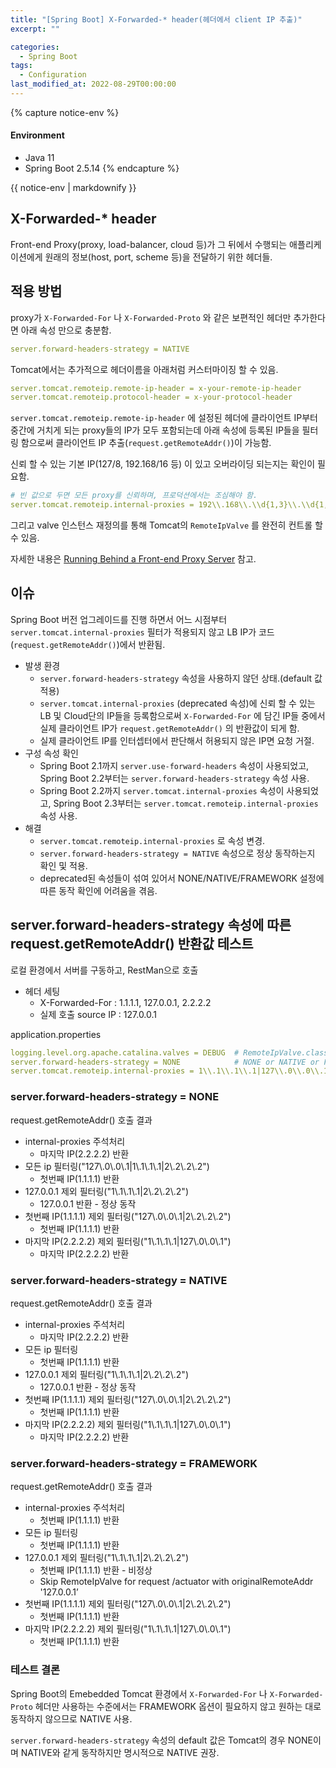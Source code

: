 ```yaml
---
title: "[Spring Boot] X-Forwarded-* header(헤더에서 client IP 추출)"
excerpt: ""

categories:
  - Spring Boot
tags:
  - Configuration
last_modified_at: 2022-08-29T00:00:00
---
```


{% capture notice-env %}
#### Environment
- Java 11
- Spring Boot 2.5.14
{% endcapture %}
<div class="notice--primary">{{ notice-env | markdownify }}</div>


## X-Forwarded-* header

Front-end Proxy(proxy, load-balancer, cloud 등)가 그  뒤에서 수행되는 애플리케이션에게 원래의 정보(host, port, scheme 등)을 전달하기 위한 헤더들.

## 적용 방법

proxy가 `X-Forwarded-For` 나 `X-Forwarded-Proto` 와 같은 보편적인 헤더만 추가한다면 아래 속성 만으로 충분함.

```yaml
server.forward-headers-strategy = NATIVE
```

Tomcat에서는 추가적으로 헤더이름을 아래처럼 커스터마이징 할 수 있음.

```yaml
server.tomcat.remoteip.remote-ip-header = x-your-remote-ip-header
server.tomcat.remoteip.protocol-header = x-your-protocol-header
```

`server.tomcat.remoteip.remote-ip-header` 에 설정된 헤더에 클라이언트 IP부터 중간에 거치게 되는 proxy들의 IP가 모두 포함되는데 아래 속성에 등록된  IP들을 필터링 함으로써 클라이언트 IP 추출(`request.getRemoteAddr()`)이 가능함.

신뢰 할 수 있는 기본 IP(127/8, 192.168/16 등) 이 있고 오버라이딩 되는지는 확인이 필요함.

```yaml
# 빈 값으로 두면 모든 proxy를 신뢰하며, 프로덕션에서는 조심해야 함.
server.tomcat.remoteip.internal-proxies = 192\\.168\\.\\d{1,3}\\.\\d{1,3}
```

그리고 valve 인스턴스 재정의를 통해 Tomcat의 `RemoteIpValve` 를 완전히 컨트롤 할 수 있음.

자세한 내용은 [Running Behind a Front-end Proxy Server](https://docs.spring.io/spring-boot/docs/2.5.12/reference/htmlsingle/#howto.webserver.use-behind-a-proxy-server) 참고.

## 이슈

Spring Boot 버전 업그레이드를 진행 하면서 어느 시점부터 `server.tomcat.internal-proxies` 필터가 적용되지 않고 LB IP가 코드(`request.getRemoteAddr()`)에서 반환됨.

- 발생 환경
    - `server.forward-headers-strategy` 속성을 사용하지 않던 상태.(default 값 적용)
    - `server.tomcat.internal-proxies` (deprecated 속성)에 신뢰 할 수 있는 LB 및 Cloud단의 IP들을 등록함으로써 `X-Forwarded-For` 에 담긴 IP들 중에서 실제 클라이언트 IP가 `request.getRemoteAddr()` 의 반환값이 되게 함.
    - 실제 클라이언트 IP를 인터셉터에서 판단해서 허용되지 않은 IP면 요청 거절.
- 구성 속성 확인
    - Spring Boot 2.1까지 `server.use-forward-headers` 속성이 사용되었고, Spring Boot 2.2부터는 `server.forward-headers-strategy` 속성 사용.
    - Spring Boot 2.2까지 `server.tomcat.internal-proxies` 속성이 사용되었고, Spring Boot 2.3부터는 `server.tomcat.remoteip.internal-proxies` 속성 사용.
- 해결
    - `server.tomcat.remoteip.internal-proxies` 로 속성 변경.
    - `server.forward-headers-strategy = NATIVE` 속성으로 정상 동작하는지 확인 및 적용.
    - deprecated된 속성들이 섞여 있어서 NONE/NATIVE/FRAMEWORK 설정에 따른 동작 확인에 어려움을 겪음.
    

## server.forward-headers-strategy 속성에 따른 request.getRemoteAddr() 반환값 테스트

로컬 환경에서 서버를 구동하고, RestMan으로 호출

- 헤더 세팅
    - X-Forwarded-For : 1.1.1.1, 127.0.0.1, 2.2.2.2
    - 실제 호출 source IP : 127.0.0.1

application.properties

```yaml
logging.level.org.apache.catalina.valves = DEBUG  # RemoteIpValve.class 로그 출력
server.forward-headers-strategy = NONE            # NONE or NATIVE or FRAMEWORK
server.tomcat.remoteip.internal-proxies = 1\\.1\\.1\\.1|127\\.0\\.0\\.1|2\\.2\\.2\\.2
```

### server.forward-headers-strategy = NONE

request.getRemoteAddr() 호출 결과 

- internal-proxies 주석처리
    - 마지막 IP(2.2.2.2) 반환
- 모든 ip 필터링("127\\.0\\.0\\.1|1\\.1\\.1\\.1|2\\.2\\.2\\.2")
    - 첫번째 IP(1.1.1.1) 반환
- 127.0.0.1 제외 필터링("1\\.1\\.1\\.1|2\\.2\\.2\\.2")
    - 127.0.0.1 반환 - 정상 동작
- 첫번째 IP(1.1.1.1) 제외 필터링("127\\.0\\.0\\.1|2\\.2\\.2\\.2")
    - 첫번째 IP(1.1.1.1) 반환
- 마지막 IP(2.2.2.2) 제외 필터링("1\\.1\\.1\\.1|127\\.0\\.0\\.1")
    - 마지막 IP(2.2.2.2) 반환

### server.forward-headers-strategy = NATIVE

request.getRemoteAddr() 호출 결과 

- internal-proxies 주석처리
    - 마지막 IP(2.2.2.2) 반환
- 모든 ip 필터링
    - 첫번째 IP(1.1.1.1) 반환
- 127.0.0.1 제외 필터링("1\\.1\\.1\\.1|2\\.2\\.2\\.2")
    - 127.0.0.1 반환 - 정상 동작
- 첫번째 IP(1.1.1.1) 제외 필터링("127\\.0\\.0\\.1|2\\.2\\.2\\.2")
    - 첫번째 IP(1.1.1.1) 반환
- 마지막 IP(2.2.2.2) 제외 필터링("1\\.1\\.1\\.1|127\\.0\\.0\\.1")
    - 마지막 IP(2.2.2.2) 반환

### server.forward-headers-strategy = FRAMEWORK

request.getRemoteAddr() 호출 결과 

- internal-proxies 주석처리
    - 첫번째 IP(1.1.1.1) 반환
- 모든 ip 필터링
    - 첫번째 IP(1.1.1.1) 반환
- 127.0.0.1 제외 필터링("1\\.1\\.1\\.1|2\\.2\\.2\\.2")
    - 첫번째 IP(1.1.1.1) 반환 - 비정상
    - Skip RemoteIpValve for request /actuator with originalRemoteAddr '127.0.0.1’
- 첫번째 IP(1.1.1.1) 제외 필터링("127\\.0\\.0\\.1|2\\.2\\.2\\.2")
    - 첫번째 IP(1.1.1.1) 반환
- 마지막 IP(2.2.2.2) 제외 필터링("1\\.1\\.1\\.1|127\\.0\\.0\\.1")
    - 첫번째 IP(1.1.1.1) 반환

### 테스트 결론

Spring Boot의 Emebedded Tomcat 환경에서  `X-Forwarded-For` 나 `X-Forwarded-Proto` 헤더만 사용하는 수준에서는 FRAMEWORK 옵션이 필요하지 않고 원하는 대로 동작하지 않으므로 NATIVE 사용.

`server.forward-headers-strategy` 속성의 default 값은 Tomcat의 경우 NONE이며 NATIVE와 같게 동작하지만 명시적으로 NATIVE 권장.
